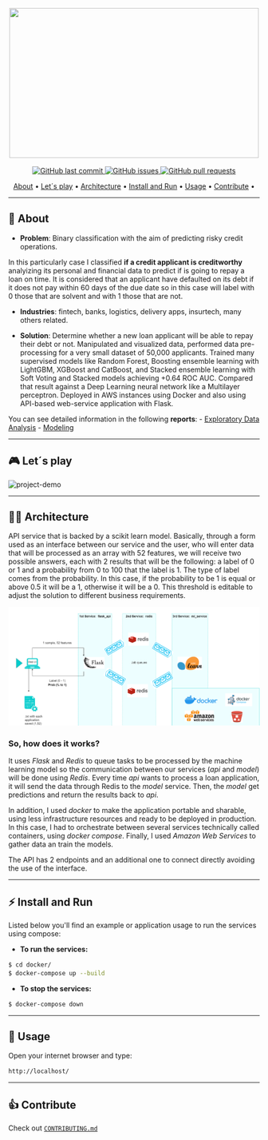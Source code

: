 <p align="center" width="100%">
    <img src="https://github.com/agusle/credit-risk-analysis-using-deep-learning/blob/main/img/project-logo.PNG" width = 500 height = 300>
</p>

<p align="center">
    <a href="https://github.com/agusle/credit-risk-analysis-using-deep-learning/commits/main">
    <img src="https://img.shields.io/github/last-commit/agusle/credit-risk-analysis-using-deep-learning?logo=Github"
         alt="GitHub last commit">
    <a href="https://github.com/agusle/credit-risk-analysis-using-deep-learning/issues">
    <img src="https://img.shields.io/github/issues-raw/agusle/credit-risk-analysis-using-deep-learning?logo=Github"
         alt="GitHub issues">
    <a href="https://github.com/agusle/credit-risk-analysis-using-deep-learning/pulls">
    <img src="https://img.shields.io/github/issues-pr-raw/agusle/credit-risk-analysis-using-deep-learning?logo=Github"
         alt="GitHub pull requests">
</p>

<p align="center">
  <a href="#-about">About</a> •
  <a href="#-lets-play">Let´s play</a> •
  <a href="#-architecture">Architecture</a> • 
  <a href="#%EF%B8%8F-install-and-run">Install and Run</a> •
  <a href="#-usage">Usage</a> •
  <a href="#-contribute">Contribute</a> •
</p>

------------------

## 📖 About
- **Problem**: Binary classification with the aim of predicting risky credit operations.

In this particularly case I classified **if a credit applicant is creditworthy** analyizing its personal and  financial data to predict if is going to repay a loan on time. It is considered that an applicant have defaulted on its debt if it does not pay within 60 days of the due date so in this case will label with 0 those that are solvent and with 1 those that are not.

- **Industries**: fintech, banks, logistics, delivery apps, insurtech, many others related. 

- **Solution**:
Determine whether a new loan applicant will be able to repay their debt or not. Manipulated and visualized data, performed data pre-processing for a very small dataset of 50,000 applicants. Trained many supervised models like Random Forest, Boosting ensemble learning with LightGBM, XGBoost and CatBoost, and Stacked ensemble
learning with Soft Voting and Stacked models achieving +0.64 ROC AUC. Compared that result against a Deep Learning neural network like a Multilayer perceptron. Deployed in AWS instances using Docker and also using API-based web-service application with Flask.

You can see detailed information in the following **reports**: 
        - [Exploratory Data Analysis](https://github.com/agusle/credit-risk-analysis-using-deep-learning/blob/main/reports/Data_exploratory_report.md) 
        - [Modeling](https://github.com/agusle/credit-risk-analysis-using-deep-learning/blob/main/reports/Modeling_report.md)

------------------

## 🎮 Let´s play
![project-demo](img/project-demo.gif)

------------------

## 👷🏿 Architecture
API service that is backed by a scikit learn model. Basically, through a form used as an interface between our service and the user, who will enter data that will be processed as an array with 52 features, we will receive two possible answers, each with 2 results that will be the following: a label of 0 or 1 and a probability from 0 to 100 that the label is 1. The type of label comes from the probability. In this case, if the probability to be 1 is equal or above 0.5 it will be a 1, otherwise it will be a 0. This threshold is editable to adjust the solution to different business requirements.

![project-archiquetcture](img/project_architecture.drawio.png)

### **So, how does it works?**  
It uses *Flask* and *Redis* to queue tasks to be processed by the machine learning model so the communication between our services (*api* and *model*) will be done using *Redis*. Every time *api* wants to process a loan application, it will send the data through Redis to the *model* service. Then, the *model* get predictions and return the results back to *api*. 

In addition, I used *docker* to make the application portable and sharable, using less infrastructure resources and ready to be deployed in production. In this case, I had to orchestrate between several services technically called containers, using *docker compose*.  Finally, I used *Amazon Web Services* to gather data an train the models. 

The API has 2 endpoints and an additional one to connect directly avoiding the use of the interface.

------------------

## ⚡️ Install and Run 

Listed below you'll find an example or application usage to run the services using compose:

- **To run the services:** 

```bash
$ cd docker/
$ docker-compose up --build
```

- **To stop the services:**

```bash
$ docker-compose down
```
------------------

## 👀 Usage
Open your internet browser and type:

```bash
http://localhost/
```
------------------

## 👍 Contribute
Check out [`CONTRIBUTING.md`](https://github.com/agusle/credit-risk-analysis-using-deep-learning/blob/main/CONTRIBUTING.md)
